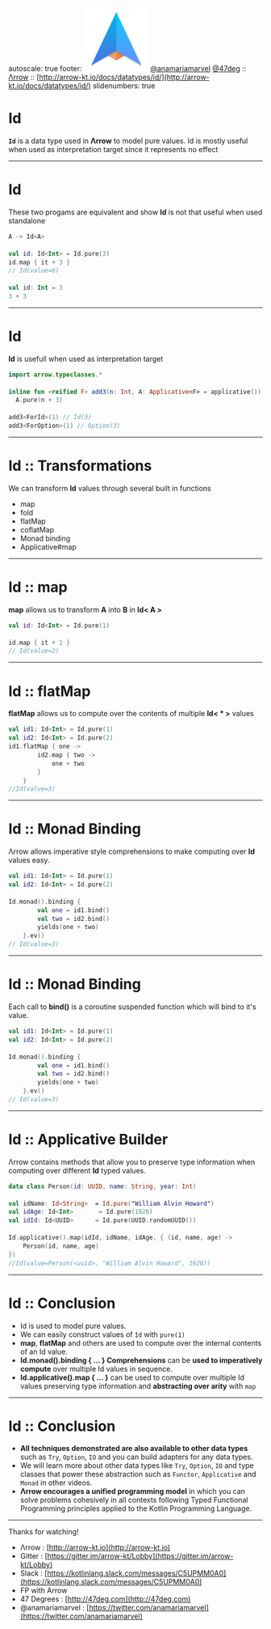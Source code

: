 autoscale: true
footer: ![Arrow](arrow-brand-128x128.png) [@anamariamarvel](https://twitter.com/anamariamarvel) [@47deg](https://twitter.com/47deg) :: [Λrrow](http://arrow-kt.io) :: [http://arrow-kt.io/docs/datatypes/id/](http://arrow-kt.io/docs/datatypes/id/)
slidenumbers: true

# Id

__`Id`__ is a data type used in __Λrrow__ to model pure values.
Id is mostly useful when used as interpretation target since it represents no effect

---

# Id

These two progams are equivalent and show __Id__ is not that useful when used standalone

```kotlin
A -> Id<A>

val id: Id<Int> = Id.pure(3)
id.map { it + 3 }
// Id(value=6)

val id: Int = 3
3 + 3
```

---

# Id

__Id__ is usefull when used as interpretation target

```kotlin
import arrow.typeclasses.*

inline fun <reified F> add3(n: Int, A: Applicative<F> = applicative()): Kind<F, Int> =
  A.pure(n + 3)
  
add3<ForId>(1) // Id(3)
add3<ForOption>(1) // Option(3)
```

---

# Id :: Transformations

We can transform __Id__ values through several built in functions

- map
- fold
- flatMap
- coflatMap
- Monad binding
- Applicative#map

---

# Id :: map

__map__ allows us to transform __A__ into __B__ in __Id< A >__

```kotlin
val id: Id<Int> = Id.pure(1)

id.map { it + 1 }
// Id(value=2)
```

---


# Id :: flatMap

__flatMap__ allows us to compute over the contents of multiple __Id< * >__ values 

```kotlin
val id1: Id<Int> = Id.pure(1)
val id2: Id<Int> = Id.pure(2)
id1.flatMap { one ->
        id2.map { two ->
            one + two
        }
    }
//Id(value=3)
```

---

# Id :: Monad Binding
Λrrow allows imperative style comprehensions to make computing over **Id** values easy.


```kotlin
val id1: Id<Int> = Id.pure(1)
val id2: Id<Int> = Id.pure(2)

Id.monad().binding {
        val one = id1.bind()
        val two = id2.bind()
        yields(one + two)
    }.ev()
// Id(value=3)
```

---

# Id :: Monad Binding
Each call to **bind()** is a coroutine suspended function which will bind to it's value.


```kotlin
val id1: Id<Int> = Id.pure(1)
val id2: Id<Int> = Id.pure(2)
    
Id.monad().binding {
        val one = id1.bind()
        val two = id2.bind()
        yields(one + two)
    }.ev()
// Id(value=3)
```

---

# Id :: Applicative Builder

 Λrrow contains methods that allow you to preserve type information when computing over different **Id** typed values.

```kotlin
data class Person(id: UUID, name: String, year: Int)

val idName: Id<String>  = Id.pure("William Alvin Howard")
val idAge: Id<Int> 		 = Id.pure(1926)
val idId: Id<UUID>      = Id.pure(UUID.randomUUID())

Id.applicative().map(idId, idName, idAge, { (id, name, age) ->
    Person(id, name, age)
})
//Id(value=Person(<uuid>, "William Alvin Howard", 1926))
```

---

# Id :: Conclusion

- Id is used to model pure values. 
- We can easily construct values of `Id` with `pure(1)`
- __map__, __flatMap__ and others are used to compute over the internal contents of an Id value.
- __Id.monad<L>().binding { ... } Comprehensions__ can be __used to imperatively compute__ over multiple Id values in sequence.
- __Id.applicative<L>().map { ... }__ can be used to compute over multiple Id values preserving type information and __abstracting over arity__ with `map`

---

# Id :: Conclusion

- __All techniques demonstrated are also available to other data types__ such as `Try`, `Option`, `IO` and you can build adapters for any data types.
- We will learn more about other data types like `Try`, `Option`, `IO` and type classes that power these abstraction such as `Functor`, `Applicative` and `Monad` in other videos.
- __Λrrow encourages a unified programming model__ in which you can solve problems cohesively in all contexts following Typed Functional Programming principles applied to the Kotlin Programming Language.

---

Thanks for watching!

- Λrrow : [http://arrow-kt.io](http://arrow-kt.io)
- Gitter : [https://gitter.im/arrow-kt/Lobby](https://gitter.im/arrow-kt/Lobby)
- Slack : [https://kotlinlang.slack.com/messages/C5UPMM0A0](https://kotlinlang.slack.com/messages/C5UPMM0A0)
- FP with Arrow 
- 47 Degrees : [http://47deg.com](http://47deg.com)
- @anamariamarvel : [https://twitter.com/anamariamarvel](https://twitter.com/anamariamarvel)
